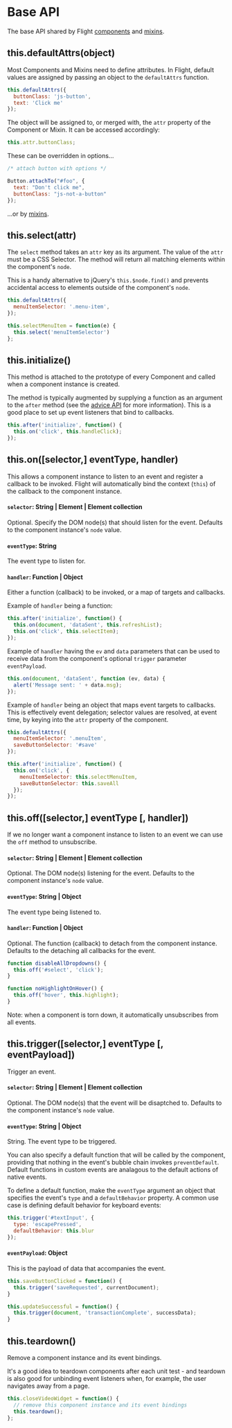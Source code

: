# Base API

The base API shared by Flight [components](component_api.md) and
[mixins](mixin_api.md).

<a name="this.defaultAttrs"></a>
## this.defaultAttrs(object)

Most Components and Mixins need to define attributes. In Flight, default values
are assigned by passing an object to the `defaultAttrs` function.

```js
this.defaultAttrs({
  buttonClass: 'js-button',
  text: 'Click me'
});
```

The object will be assigned to, or merged with, the `attr` property of the
Component or Mixin. It can be accessed accordingly:

```js
this.attr.buttonClass;
```

These can be overridden in options...

```js
/* attach button with options */

Button.attachTo("#foo", {
  text: "Don't click me",
  buttonClass: "js-not-a-button"
});
```

...or by [mixins](mixin_api.md).

<a name="this.select"></a>
## this.select(attr)

The `select` method takes an `attr` key as its argument. The value of the
`attr` must be a CSS Selector. The method will return all matching elements
within the component's `node`.

This is a handy alternative to jQuery's `this.$node.find()` and prevents
accidental access to elements outside of the component's `node`.

```js
this.defaultAttrs({
  menuItemSelector: '.menu-item',
});

this.selectMenuItem = function(e) {
  this.select('menuItemSelector')
};
```

<a name="this.initialize"></a>
## this.initialize()

This method is attached to the prototype of every Component and called when a component instance is created.

The method is typically augmented by supplying a function as an argument to the `after`
method (see the [advice API](advice_api.md) for more information). This is a
good place to set up event listeners that bind to callbacks.

```js
this.after('initialize', function() {
  this.on('click', this.handleClick);
});
```

<a name="this.on"></a>
## this.on([selector,] eventType, handler)

This allows a component instance to listen to an event and register a callback to be
invoked. Flight will automatically bind the context (`this`) of the callback to
the component instance.

#### `selector`: String | Element | Element collection

Optional. Specify the DOM node(s) that should listen for the event.
Defaults to the component instance's `node` value.

#### `eventType`: String

The event type to listen for.

#### `handler`: Function | Object

Either a function (callback) to be invoked, or a map of targets and callbacks.

Example of `handler` being a function:

```js
this.after('initialize', function() {
  this.on(document, 'dataSent', this.refreshList);
  this.on('click', this.selectItem);
});
```

Example of `handler` having the `ev` and `data` parameters that can be used
to receive data from the component's optional `trigger` parameter `eventPayload`.

```js
this.on(document, 'dataSent', function (ev, data) {
  alert('Message sent: ' + data.msg);
});
```

Example of `handler` being an object that maps event targets to callbacks.
This is effectively event delegation; selector values are resolved, at event
time, by keying into the `attr` property of the component.

```js
this.defaultAttrs({
  menuItemSelector: '.menuItem',
  saveButtonSelector: '#save'
});

this.after('initialize', function() {
  this.on('click', {
    menuItemSelector: this.selectMenuItem,
    saveButtonSelector: this.saveAll
  });
});
```

<a name="this.off"></a>
## this.off([selector,] eventType [, handler])

If we no longer want a component instance to listen to an event we can use the
`off` method to unsubscribe.

#### `selector`: String | Element | Element collection

Optional. The DOM node(s) listening for the event.
Defaults to the component instance's `node` value.

#### `eventType`: String | Object

The event type being listened to.

#### `handler`: Function | Object

Optional. The function (callback) to detach from the component instance.
Defaults to the detaching all callbacks for the event.

```js
function disableAllDropdowns() {
  this.off('#select', 'click');
}

function noHighlightOnHover() {
  this.off('hover', this.highlight);
}
```

Note: when a component is torn down, it automatically unsubscribes from all
events.

<a name="this.trigger"></a>
## this.trigger([selector,] eventType [, eventPayload])

Trigger an event.

#### `selector`: String | Element | Element collection

Optional. The DOM node(s) that the event will be disaptched to.
Defaults to the component instance's `node` value.

#### `eventType`: String | Object

String. The event type to be triggered.

You can also specify a default function that will be called by the component,
providing that nothing in the event's bubble chain invokes `preventDefault`.
Default functions in custom events are analagous to the default actions of
native events.

To define a default function, make the `eventType` argument an object that
specifies the event's `type` and a `defaultBehavior` property. A common use
case is defining default behavior for keyboard events:

```js
this.trigger('#textInput', {
  type: 'escapePressed',
  defaultBehavior: this.blur
});
```

#### `eventPayload`: Object

This is the payload of data that accompanies the event.

```js
this.saveButtonClicked = function() {
  this.trigger('saveRequested', currentDocument);
}

this.updateSuccessful = function() {
  this.trigger(document, 'transactionComplete', successData);
}
```

<a name="this.teardown"></a>
## this.teardown()

Remove a component instance and its event bindings.

It's a good idea to teardown components after each unit test - and
teardown is also good for unbinding event listeners when, for example, the user
navigates away from a page.

```js
this.closeVideoWidget = function() {
  // remove this component instance and its event bindings
  this.teardown();
};
```
